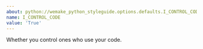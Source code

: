 ```yaml
---
about: python://wemake_python_styleguide.options.defaults.I_CONTROL_CODE
name: I_CONTROL_CODE
value: 'True'
---
```


Whether you control ones who use your code.